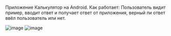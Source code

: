 Приложение Калькулятор на Android. 
Как работает:
Пользователь видит пример, вводит ответ и получает ответ от приложения, верный ли ответ ввёл пользователь или нет.

![image](https://github.com/user-attachments/assets/b0a49ac2-c6af-4b3b-83e2-c04d85caff5d) ![image](https://github.com/user-attachments/assets/73bd763a-299f-43d8-9668-86396c02528e)
